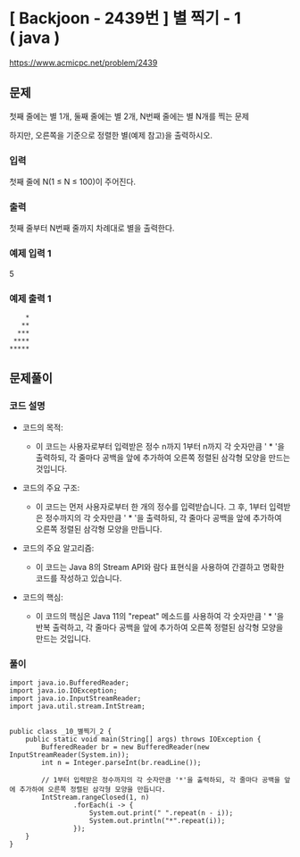 # \[ Backjoon - 2439번 \] 별 찍기 - 1 ( java )
https://www.acmicpc.net/problem/2439
## 문제

첫째 줄에는 별 1개, 둘째 줄에는 별 2개, N번째 줄에는 별 N개를 찍는 문제

하지만, 오른쪽을 기준으로 정렬한 별(예제 참고)을 출력하시오.

### 입력

첫째 줄에 N(1 ≤ N ≤ 100)이 주어진다.

### 출력

첫째 줄부터 N번째 줄까지 차례대로 별을 출력한다.

### 예제 입력 1 

5

### 예제 출력 1 
```
    *
   **
  ***
 ****
*****
```

## 문제풀이
### 코드 설명
- 코드의 목적:
    
    - 이 코드는 사용자로부터 입력받은 정수 n까지 1부터 n까지 각 숫자만큼 ' * '을 출력하되, 각 줄마다 공백을 앞에 추가하여 오른쪽 정렬된 삼각형 모양을 만드는 것입니다.
- 코드의 주요 구조:
    
    - 이 코드는 먼저 사용자로부터 한 개의 정수를 입력받습니다. 그 후, 1부터 입력받은 정수까지의 각 숫자만큼 ' * '을 출력하되, 각 줄마다 공백을 앞에 추가하여 오른쪽 정렬된 삼각형 모양을 만듭니다.
- 코드의 주요 알고리즘:
    
    - 이 코드는 Java 8의 Stream API와 람다 표현식을 사용하여 간결하고 명확한 코드를 작성하고 있습니다.
- 코드의 핵심:
    
    - 이 코드의 핵심은 Java 11의 "repeat" 메소드를 사용하여 각 숫자만큼 ' * '을 반복 출력하고, 각 줄마다 공백을 앞에 추가하여 오른쪽 정렬된 삼각형 모양을 만드는 것입니다.

### 풀이

```
import java.io.BufferedReader;
import java.io.IOException;
import java.io.InputStreamReader;
import java.util.stream.IntStream;


public class _10_별찍기_2 {
    public static void main(String[] args) throws IOException {
        BufferedReader br = new BufferedReader(new InputStreamReader(System.in));
        int n = Integer.parseInt(br.readLine());

        // 1부터 입력받은 정수까지의 각 숫자만큼 '*'을 출력하되, 각 줄마다 공백을 앞에 추가하여 오른쪽 정렬된 삼각형 모양을 만듭니다.
        IntStream.rangeClosed(1, n)
                .forEach(i -> {
                    System.out.print(" ".repeat(n - i));
                    System.out.println("*".repeat(i));
                });
    }
}
```
